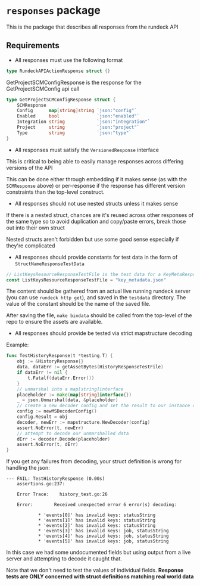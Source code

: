 # `responses` package

This is the package that describes all responses from the rundeck API

## Requirements

- All responses must use the following format

```go
type RundeckAPIActionResponse struct {}
```

GetProjectSCMConfigResponse is the response for the GetProjectSCMConfig api call

```go
type GetProjectSCMConfigResponse struct {
    SCMResponse
    Config      map[string]string `json:"config"`
    Enabled     bool              `json:"enabled"`
    Integration string            `json:"integration"`
    Project     string            `json:"project"`
    Type        string            `json:"type"`
}
```

- All responses must satisfy the `VersionedResponse` interface

This is critical to being able to easily manage responses across differing versions of the API

This can be done either through embedding if it makes sense (as with the `SCMResponse` above) or per-response if the response has different version constraints than the top-level construct.

- All responses should not use nested structs unless it makes sense

If there is a nested struct, chances are it's reused across other responses of the same type so to avoid duplication and copy/paste errors, break those out into their own struct

Nested structs aren't forbidden but use some good sense especially if they're complicated

- All responses should provide constants for test data in the form of `StructNameResponseTestData`

```go
// ListKeysResourceResponseTestFile is the test data for a KeyMetaResponse
const ListKeysResourceResponseTestFile = "key_metadata.json"
```

The content should be gathered from an actual live running rundeck server (you can use `rundeck http get`), and saved in the `testdata` directory. The value of the constant should be the name of the saved file.

After saving the file, `make bindata` should be called from the top-level of the repo to ensure the assets are available.

- All responses should provide be tested via strict mapstructure decoding

Example:

```go
func TestHistoryResponse(t *testing.T) {
    obj := &HistoryResponse{}
    data, dataErr := getAssetBytes(HistoryResponseTestFile)
    if dataErr != nil {
        t.Fatalf(dataErr.Error())
    }
    // unmarshal into a map[string]interface
    placeholder := make(map[string]interface{})
    _ = json.Unmarshal(data, &placeholder)
    // create a new decoder config and set the result to our instance of type
    config := newMSDecoderConfig()
    config.Result = obj
    decoder, newErr := mapstructure.NewDecoder(config)
    assert.NoError(t, newErr)
    // attempt to decode our unmarshalled data
    dErr := decoder.Decode(placeholder)
    assert.NoError(t, dErr)
}
```

If you get any failures from decoding, your struct definition is wrong for handling the json:

```text
--- FAIL: TestHistoryResponse (0.00s)
    assertions.go:237:

    Error Trace:    history_test.go:26

    Error:        Received unexpected error 6 error(s) decoding:

            * 'events[0]' has invalid keys: statusString
            * 'events[1]' has invalid keys: statusString
            * 'events[2]' has invalid keys: statusString
            * 'events[3]' has invalid keys: job, statusString
            * 'events[4]' has invalid keys: job, statusString
            * 'events[5]' has invalid keys: job, statusString
```

In this case we had some undocumented fields but using output from a live server and attempting to decode it caught that.

Note that we don't need to test the values of individual fields.
**Response tests are ONLY concerned with struct definitions matching real world data**